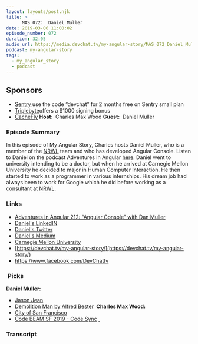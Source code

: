 ```yaml
---
layout: layouts/post.njk
title: >
      MAS 072:  Daniel Muller
date: 2019-03-06 11:00:02
episode_number: 072
duration: 32:05
audio_url: https://media.devchat.tv/my-angular-story/MAS_072_Daniel_Muller.mp3
podcast: my-angular-story
tags: 
  - my_angular_story
  - podcast
---
```


## **Sponsors**

- [Sentry&nbsp;](https://sentry.io/)use the code “devchat” for 2 months free on Sentry small plan
- [Triplebyte](https://triplebyte.com/astory)offers a $1000 signing bonus
- [CacheFly](https://www.cachefly.com/)
**Host:&nbsp;** Charles Max Wood **Guest:** &nbsp;Daniel Muller
### **Episode Summary**
In this episode of My Angular Story, Charles hosts Daniel Muller, who is a member of the [NRWL](https://nrwl.io/) team and who has developed Angular Console. Listen to Daniel on the podcast&nbsp;Adventures in Angular [here](https://devchat.tv/adv-in-angular/aia-212-angular-console-with-dan-muller/). Daniel went to university intending to be a doctor, but when he arrived at Carnegie Mellon University he decided to major in Human Computer Interaction. He then started to work as a programmer in various internships. His dream job had always been to work for Google which he did before working as a consultant at [NRWL](https://nrwl.io/).
### **Links**

- <u><a href="https://devchat.tv/adv-in-angular/aia-212-angular-console-with-dan-muller/">Adventures in Angular 212: “Angular Console” with Dan Muller</a></u>
- [Daniel's LinkedIN](https://www.linkedin.com/in/daniel-m-6b806056/)
- [Daniel's Twitter](https://twitter.com/the_meku)
- [Daniel's Medium](https://medium.com/@mrmeku)
- [Carnegie Mellon University](https://www.cmu.edu/)
- [https://devchat.tv/my-angular-story/](https://devchat.tv/my-angular-story/)
- <u><a href="https://www.facebook.com/DevChattv">https://www.facebook.com/DevChattv</a></u>

### **&nbsp;Picks**
 **Daniel Muller:**
- <u><a href="https://github.com/FrozenPandaz">Jason Jean</a></u>
- <u><a href="https://www.amazon.com/Demolished-Man-Alfred-Bester/dp/1596879882">Demolition Man by Alfred Bester</a></u>
**&nbsp;Charles Max Wood:**
- [City of San Francisco](City%20of%20San%20Francisco)
- [Code BEAM SF 2019 - Code Sync](codesync.global/conferences/code-beam-sf-2019)
<u> </u>&nbsp; &nbsp; &nbsp; **&nbsp;** 

### Transcript


